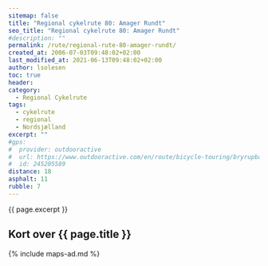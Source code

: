 ```yaml
---
sitemap: false
title: "Regional cykelrute 80: Amager Rundt"
seo_title: "Regional cykelrute 80: Amager Rundt"
#description: ""
permalink: /rute/regional-rute-80-amager-rundt/
created_at: 2006-07-03T09:48:02+02:00
last_modified_at: 2021-06-13T09:48:02+02:00
author: lsolesen
toc: true
header:
category:
  - Regional Cykelrute
tags:
  - cykelrute
  - regional
  - Nordsjælland
excerpt: ""
#gps:
#  provider: outdooractive
#  url: https://www.outdooractive.com/en/route/bicycle-touring/bryrupbanestien-naturstien-horsens-silkeborg/245205589/
#  id: 245205589
distance: 18
asphalt: 11
rubble: 7
---
```


{{ page.excerpt }}

## Kort over {{ page.title }}

{% include maps-ad.md %}
